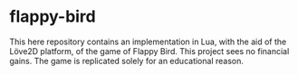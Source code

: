 # flappy-bird
This here repository contains an implementation in Lua, with the aid of the Löve2D platform, of the game of Flappy Bird. This project sees no financial gains. The game is replicated solely for an educational reason.
